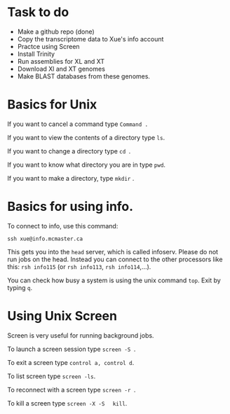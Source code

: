 # Task to do
* Make a github repo (done)
* Copy the transcriptome data to Xue's info account
* Practce using Screen
* Install Trinity
* Run assemblies for XL and XT
* Download Xl and XT genomes
* Make BLAST databases from these genomes.


# Basics for Unix

If you want to cancel a command type `Command .`

If you want to view the contents of a directory type `ls`.

If you want to change a directory type `cd `<directory path>.

If you want to know what directory you are in type `pwd`.

If you want to make a directory, type `mkdir` <directory name>.


# Basics for using info.

To connect to info, use this command:

`ssh xue@info.mcmaster.ca`

This gets you into the `head` server, which is called infoserv.  Please do not run jobs on the head.  Instead you can connect to the other processors like this: `rsh info115` (or `rsh info113`, `rsh info114`,...).

You can check how busy a system is using the unix command `top`.  Exit by typing `q`.

# Using Unix Screen

Screen is very useful for running background jobs.

To launch a screen session type `screen -S `<session name>.

To exit a screen type `control a, control d`.  

To list screen type `screen -ls`.

To reconnect with a screen type `screen -r `<session name>.

To kill a screen type `screen -X -S ` <session name> ` kill`.

